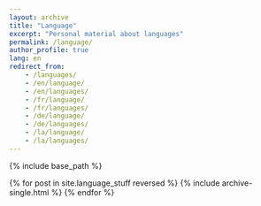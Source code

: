 ```yaml
---
layout: archive
title: "Language"
excerpt: "Personal material about languages"
permalink: /language/
author_profile: true
lang: en
redirect_from: 
    - /languages/
    - /en/language/
    - /en/languages/
    - /fr/language/
    - /fr/languages/
    - /de/language/
    - /de/languages/
    - /la/language/
    - /la/languages/
---
```

{% include base_path %}

{% for post in site.language_stuff reversed %}
  {% include archive-single.html %}
{% endfor %}